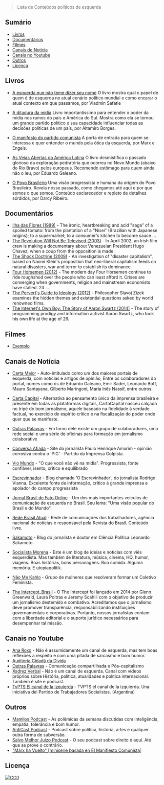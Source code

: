 > Lista de Conteúdos políticos de esquerda

## Sumário
<!-- toc -->
* [Livros](#livros)
* [Documentários](#documentarios)
* [Filmes](#filmes)
* [Canais de Notícia](#canais-de-noticia)
* [Canais no Youtube](#canais-no-youtube)
* [Outros](#outros)
* [Licença](#licenca)

<!-- toc stop -->

<!-- ps: table of contents generated by [readme-toc](https://www.npmjs.com/package/readme-toc) plugin. -->


## Livros

- [A esquerda que não teme dizer seu nome](https://www.amazon.com.br/dp/8565339041/ref=asc_df_85653390414569609/) O livro mostra qual o papel de quem é de esquerda no atual cenário político mundial e como encarar o atual contexto em que passamos, por Vladmin Safatle

- [A ditadura da mídia](http://en.calameo.com/books/000532611a6672e5f180c) Livro importantíssimo para entender o poder da mídia nos rumos do país e América do Sul. Mostra como ela se tornou um grande partido político e sua capacidade influenciar todas as decisões políticas de um país, por Altamiro Borges.

- [O manifesto do partido comunista](https://www.amazon.com.br/dp/8525411248/ref=asc_df_85254112484570147) A porta de entrada para quem se interessa e quer entender o mundo pela ótica da esquerda, por Marx e Engels.

- [As Veias Abertas da América Latina](http://www.saraiva.com.br/as-veias-abertas-da-america-latina-3095353.html) O livro desmistifica o passado glorioso da exploração pedratória que ocorreu no Novo Mundo (abaixo do Rio Bravo) pelos europeus. Recomendo estômago para quem ainda não o leu, por Eduardo Galeano.

- [O Povo Brasileiro](http://www.saraiva.com.br/o-povo-brasileiro-ed-de-bolso-201470.html) Uma visão progressista e humana da origem do Povo Brasileiro. Revela nosso passado, como chegamos até aqui e por que somos o que somos. Conteúdo esclarecedor e repleto de detalhes sórdidos, por Darcy Ribeiro.


## Documentários

- [Ilha das Flores (1989)](http://www.imdb.com/title/tt0097564/?ref_=tt_rec_tt) - The ironic, heartbreaking and acid "saga" of a spoiled tomato: from the plantation of a "Nisei" (Brazilian with Japanese origins); to a supermarket; to a consumer's kitchen to become sauce ...
- [The Revolution Will Not Be Televised (2003)](http://www.imdb.com/title/tt0363510/?ref_=fn_al_tt_1) - In April 2002, an Irish film crew is making a documentary about Venezuelan President Hugo Chavez, when a coup from the opposition is made.
- [The Shock Doctrine (2009)](http://www.imdb.com/title/tt1355640/?ref_=tt_rec_tt) - An investigation of "disaster capitalism", based on Naomi Klein's proposition that neo-liberal capitalism feeds on natural disasters, war and terror to establish its dominance. 
- [Four Horsemen (2012)](http://www.imdb.com/title/tt1671513/) - The modern day Four Horsemen continue to ride roughshod over the people who can least afford it. Crises are converging when governments, religion and mainstream economists have stalled. 23 ...
- [The Pervert's Guide to Ideology (2012)](http://www.imdb.com/title/tt2152198/) - Philosopher Slavoj Zizek examines the hidden themes and existential questions asked by world renowned films.
- [The Internet's Own Boy: The Story of Aaron Swartz (2014)](http://www.imdb.com/title/tt3268458/) - The story of programming prodigy and information activist Aaron Swartz, who took his own life at the age of 26.

## Filmes

- [Exemplo](https://exemplo)

## Canais de Notícia

- [Carta Maior](http://www.cartamaior.com.br) - Auto-intitulado como um dos maiores portais de esquerda, com notícias e artigos de opinião, Entre os colaboradores do portal, nomes como os de Eduardo Galeano, Emir Sader, Leonardo Boff, Mauro Santayana, Gilberto Maringoni, Maria Inês Nassif, entre outros.

- [Carta Capital](http://www.cartacapital.com.br/) - Alternativa ao pensamento único da imprensa brasileira e presente em todas as plataformas digitais, CartaCapital nasceu calçada no tripé do bom jornalismo, aquele baseado na fidelidade à verdade factual, no exercício do espírito crítico e na fiscalização do poder onde quer que se manifeste.

- [Outras Palavras](http://www.outraspalavras.net) - Em torno dele existe um grupo de colaboradores, uma rede social e uma série de oficinas para formação em jornalismo colaborativo

- [Conversa Afiada](http://www.conversaafiada.com.br/) - Site do jornalista Paulo Henrique Amorim - opinião corrosiva contra o 'PIG' - Partido da Imprensa Golpista. 

- [Vio Mundo](http://www.viomundo.com.br) - "O que você não vê na mídia". Progressista, fonte confiável, isento, crítico e equilibrado

- [Escrevinhador](http://www.rodrigovianna.com.br) - Blog chamado 'O Escrevinhador', do jornalista Rodrigo Vianna. Excelente fonte de informação, crítico à grande imprensa e apoiador do campo progressista

- [Jornal Brasil de Fato Online](http://www.brasildefato.com.br) - Um dos mais importantes veículos de comunicação de esquerda no Brasil. Seu lema: "Uma visão popular do Brasil e do Mundo".

- [Rede Brasil Atual](http://www.redebrasilatual.com.br) - Rede de comunicações dos trabalhadores, agência nacional de notícias e responsável pela Revista do Brasil. Conteúdo livre.

- [Sakamoto](http://blogdosakamoto.blogosfera.uol.com.br/) - Blog do jornalista e doutor em Ciência Política Leonardo Sakamoto.

- [Socialista Morena](http://www.socialistamorena.com.br/) - Este é um blog de ideias e notícias com viés esquerdista. Mas também de literatura, música, cinema, HQ, humor, viagens. Boas histórias, bons personagens. Boa comida. Alguma memória. E utopiapolitik.

- [Não Me Kahlo](http://www.naomekahlo.com/) - Grupo de mulheres que resolveram formar um Coletivo Feminista.

- [The Intercept_Brasil](https://theintercept.com/brasil/) - O The Intercept foi lançado em 2014 por Glenn Greenwald, Laura Poitras e Jeremy Scahill com o objetivo de produzir um jornalismo destemido e combativo. Acreditamos que o jornalismo deve promover transparência, responsabilizando instituições governamentais e corporativas. Portanto, nossos jornalistas contam com a liberdade editorial e o suporte jurídico necessários para desempenhar tal missão.


## Canais no Youtube

- [Ana Roxo](https://www.youtube.com/channel/UC103EEyV8RzaJjH7BjhsP-w/videos?view=0&shelf_id=0&sort=dd) - Não é assumidamente um canal de esquerda, mas tem boas reflexões a respeito e com uma pitada de sarcasmo e bom humor.
- [Auditoria Cidadã da Dívida](https://www.youtube.com/user/auditoriadidada/videos)
- [Outras Palavras](https://www.youtube.com/channel/UCXQR-5Obb1uAQthcWP3ejFA/featured) - Comunicação compartilhada e Pós-capitalismo
- [Xadrez Verbal](https://www.youtube.com/user/xadrezverbal/featured) - Não é um canal de esquerda. Canal com vídeos próprios sobre História, política, atualidades e política internacional. Também é site e podcast.
- [TvPTS El canal de la izquierda](https://www.youtube.com/user/ptsargentina/featured) - TVPTS el canal de la izquierda. Una iniciativa del Partido de Trabajadores Socialistas. (Argentina) 

## Outros

- [Mamilos Podcast](https://soundcloud.com/mamilospod) - As polêmicas da semana discutidas com inteligência, empatia, tolerância e bom humor.
- [AntiCast Podcast](https://soundcloud.com/anticastdesign) - Podcast sobre política, história, artes e qualquer outra forma de subversão.
- [Salvo Melhor Juízo Podcast](https://soundcloud.com/salvo-melhor-ju-zo) - O seu podcast sobre direito é aqui. Até que se prove o contrário.
- ["Marx ha Vuelto" [miniserie basada en El Manifiesto Comunista] ](https://www.youtube.com/playlist?list=PLis8vVfUiOWSbgFmPXRr5WDwcLWTPiV1X)

## Licença

[![CC0](http://mirrors.creativecommons.org/presskit/buttons/88x31/svg/cc-zero.svg)](https://creativecommons.org/publicdomain/zero/1.0/)
